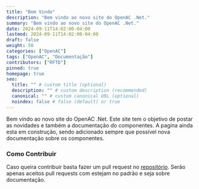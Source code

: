 ```yaml
---
title: "Bem Vindo"
description: "Bem vindo ao novo site do OpenAC .Net."
summary: "Bem vindo ao novo site do OpenAC .Net."
date: 2024-09-11T14:02:00-04:00
lastmod: 2024-09-11T14:02:00-04:00
draft: false
weight: 50
categories: ["OpenAC"]
tags: ["OpenAC", "Documentação"]
contributors: ["RFTD"]
pinned: true
homepage: true
seo:
  title: "" # custom title (optional)
  description: "" # custom description (recommended)
  canonical: "" # custom canonical URL (optional)
  noindex: false # false (default) or true
---
```

Bem vindo ao novo site do OpenAC .Net.
Este site tem o objetivo de postar as novidades e também a documentação do componentes.
A pagina ainda esta em construção, sendo adicionado sempre que possível nova documentação sobre os componentes.

### Como Contribuir

Caso queira contribuir basta fazer um pull request no [repositório](https://github.com/OpenAC-Net/openac-net.github.io).
Serão apenas aceitos pull requests com estejam no padrão e seja sobre documentação.
